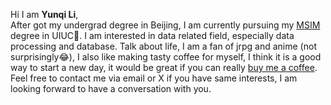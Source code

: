 Hi I am **Yunqi Li**,<br>
After got my undergrad degree in Beijing, I am currently pursuing my <a href="https://ischool.illinois.edu/degrees-programs/graduate/ms-information-management">MSIM</a> degree in UIUC🌽. I am interested in data related field, especially data processing and database. Talk about life, I am a fan of jrpg and anime (not surprisingly😂), I also like making tasty coffee for myself, I think it is a good way to start a new day, it would be great if you can really <a href="https://www.buymeacoffee.com/yunqi">buy me a coffee</a>. Feel free to contact me via email or X if you have same interests, I am looking forward to have a conversation with you.